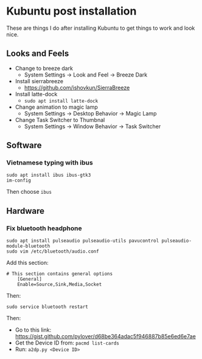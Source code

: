 # Kubuntu post installation
These are things I do after installing Kubuntu to get things to work and look nice.

## Looks and Feels
* Change to breeze dark
  * System Settings -> Look and Feel -> Breeze Dark
* Install sierrabreeze
  * https://github.com/ishovkun/SierraBreeze
* Install latte-dock
  * `sudo apt install latte-dock`
* Change animation to magic lamp
  * System Settings -> Desktop Behavior -> Magic Lamp
* Change Task Switcher to Thumbnal
  * System Settings -> Window Behavior -> Task Switcher

## Software
### Vietnamese typing with ibus
```
sudo apt install ibus ibus-gtk3
im-config
```
Then choose `ibus`

## Hardware
### Fix bluetooth headphone
```
sudo apt install pulseaudio pulseaudio-utils pavucontrol pulseaudio-module-bluetooth
sudo vim /etc/bluetooth/audio.conf
```
Add this section:
```
# This section contains general options
    [General]
    Enable=Source,Sink,Media,Socket
```
Then:
```
sudo service bluetooth restart
```
Then:
  * Go to this link: https://gist.github.com/pylover/d68be364adac5f946887b85e6ed6e7ae
  * Get the Device ID from: `pacmd list-cards`
  * Run: `a2dp.py <Device ID>`
